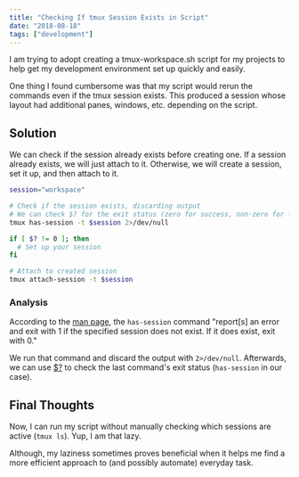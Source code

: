 ```yaml
---
title: "Checking If tmux Session Exists in Script"
date: "2018-08-18"
tags: ["development"]
---
```


I am trying to adopt creating a tmux-workspace.sh script for my projects to help get my development environment set up quickly and easily.

One thing I found cumbersome was that my script would rerun the commands even if the tmux session exists. This produced a session whose layout had additional panes, windows, etc. depending on the script.

## Solution

We can check if the session already exists before creating one. If a session already exists, we will just attach to it. Otherwise, we will create a session, set it up, and then attach to it.

```bash
session="workspace"

# Check if the session exists, discarding output
# We can check $? for the exit status (zero for success, non-zero for failure)
tmux has-session -t $session 2>/dev/null

if [ $? != 0 ]; then
  # Set up your session
fi

# Attach to created session
tmux attach-session -t $session
```

### Analysis

According to the [man page](https://linux.die.net/man/1/tmux), the `has-session` command "report[s] an error and exit with 1 if the specified session does not exist. If it does exist, exit with 0."

We run that command and discard the output with `2>/dev/null`. Afterwards, we can use [$?](https://www.gnu.org/software/bash/manual/bash.html#index-_0024_003f) to check the last command's exit status (`has-session` in our case).

## Final Thoughts

Now, I can run my script without manually checking which sessions are active (`tmux ls`). Yup, I am that lazy.

Although, my laziness sometimes proves beneficial when it helps me find a more efficient approach to (and possibly automate) everyday task.

